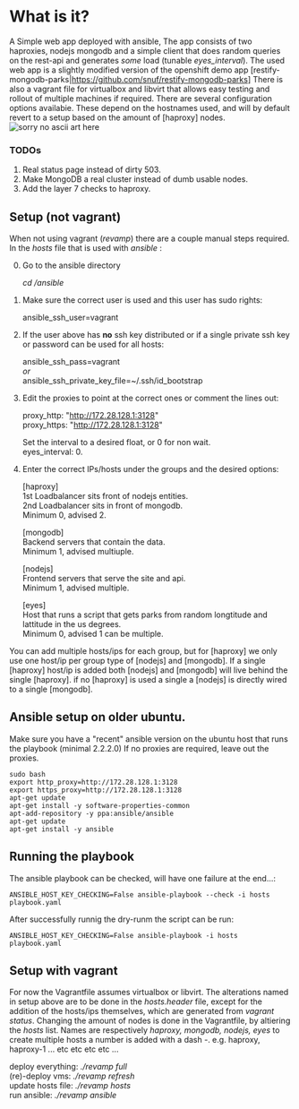 What is it?
===========
A Simple web app deployed with ansible, The app consists of two haproxies,
nodejs mongodb and a simple client that does random queries on the rest-api
and generates _some_ load (tunable _eyes\_interval_).
The used web app is a slightly modified version of the openshift demo app
[restify-mongodb-parks|https://github.com/snuf/restify-mongodb-parks]
There is also a vagrant file for virtualbox and libvirt that allows easy
testing and rollout of multiple machines if required.
There are several configuration options availabie. These depend on the hostnames used, and will by default revert to a setup based on the amount of [haproxy] nodes.
![sorry no ascii art here](https://docs.google.com/drawings/d/1TXs5D3RMw-MsE8qdvoliXRLU12ViAYPbifUoPm-Q5-M/pub?w=950&amp;h=637)

### TODOs
1.  Real status page instead of dirty 503.
2.  Make MongoDB a real cluster instead of dumb usable nodes.
3.  Add the layer 7 checks to haproxy.

## Setup (not vagrant)

When not using vagrant (_revamp_) there are a couple manual steps
required. In the _hosts_ file that is used with _ansible_ :

0. Go to the ansible directory

   _cd /ansible_  

1. Make sure the correct user is used and this user has sudo rights:

   ansible\_ssh\_user=vagrant
2. If the user above has **no** ssh key distributed or if a single private ssh key or password can be used for all hosts:

   ansible\_ssh\_pass=vagrant  
   _or_  
   ansible\_ssh\_private\_key\_file=~/.ssh/id_bootstrap  

3. Edit the proxies to point at the correct ones or comment the lines out:

   proxy\_http: "http://172.28.128.1:3128"  
   proxy\_https: "http://172.28.128.1:3128"  

   Set the interval to a desired float, or 0 for non wait.  
   eyes\_interval: 0.  

4. Enter the correct IPs/hosts under the groups and the desired options:

   [haproxy]  
   1st Loadbalancer sits front of nodejs entities.  
   2nd Loadbalancer sits in front of mongodb.  
   Minimum 0, advised 2.  

   [mongodb]  
   Backend servers that contain the data.  
   Minimum 1, advised multiuple.  

   [nodejs]  
   Frontend servers that serve the site and api.  
   Minimum 1, advised multiple.  

   [eyes]  
   Host that runs a script that gets parks from random longtitude and lattitude in the us degrees.  
   Minimum 0, advised 1 can be multiple.  

You can add multiple hosts/ips for each group, but for [haproxy] we only
use one host/ip per group type of [nodejs] and [mongodb]. If a single
[haproxy] host/ip is added both [nodejs] and [mongodb] will live behind
the single [haproxy]. if no [haproxy] is used a single a [nodejs] is
directly wired to a single [mongodb].

## Ansible setup on older ubuntu.

Make sure you have a "recent" ansible version on the ubuntu host that runs the playbook (minimal 2.2.2.0) If no proxies are required, leave out the proxies.

    sudo bash  
    export http_proxy=http://172.28.128.1:3128  
    export https_proxy=http://172.28.128.1:3128  
    apt-get update  
    apt-get install -y software-properties-common  
    apt-add-repository -y ppa:ansible/ansible  
    apt-get update  
    apt-get install -y ansible  

## Running the playbook

The ansible playbook can be checked, will have one failure at the end...:  

    ANSIBLE_HOST_KEY_CHECKING=False ansible-playbook --check -i hosts playbook.yaml  

After successfully runnig the dry-runm the script can be run:  

    ANSIBLE_HOST_KEY_CHECKING=False ansible-playbook -i hosts playbook.yaml  

## Setup with vagrant

For now the Vagrantfile assumes virtualbox or libvirt. The alterations named
in setup above are to be done in the _hosts.header_ file, except for the
addition of the hosts/ips themselves, which are generated from _vagrant status_.
Changing the amount of nodes is done in the Vagrantfile, by altiering the
_hosts_ list. Names are respectively _haproxy, mongodb, nodejs, eyes_ to
create multiple hosts a number is added with a dash _-_.
e.g. haproxy, haproxy-1 ... etc etc etc etc  ...

deploy everything: _./revamp full_  
(re)-deploy vms: _./revamp refresh_  
update hosts file: _./revamp hosts_  
run ansible: _./revamp ansible_  
